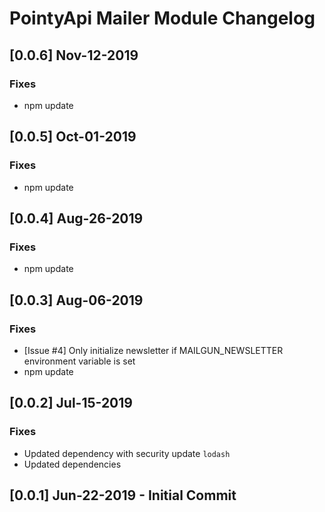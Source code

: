 # PointyApi Mailer Module Changelog

## [0.0.6] Nov-12-2019

### Fixes
- npm update

## [0.0.5] Oct-01-2019

### Fixes
- npm update

## [0.0.4] Aug-26-2019

### Fixes
- npm update

## [0.0.3] Aug-06-2019

### Fixes
- [Issue #4] Only initialize newsletter if MAILGUN_NEWSLETTER environment variable is set
- npm update

## [0.0.2] Jul-15-2019

### Fixes
- Updated dependency with security update `lodash`
- Updated dependencies

## [0.0.1] Jun-22-2019 - Initial Commit
